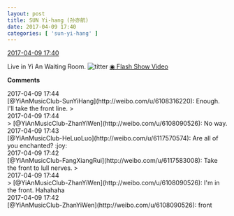 ```yaml
---
layout: post
title: SUN Yi-hang (孙亦航)
date: 2017-04-09 17:40
categories: [ 'sun-yi-hang' ]
---
```


<div class="weibo-info">
  <a href="http://weibo.com/6108316220/EDJ10tRk3">2017-04-09 17:40</a>
</div>

Live in Yi An Waiting Room. ![titter](http://img.t.sinajs.cn/t4/appstyle/expression/ext/normal/19/heia_org.gif) [◉ Flash Show Video](http://www.miaopai.com/show/WE5UuU-q6WwwRmT0Pgj4d-Sk3V8N0WlF.htm)

<!-- more -->

**Comments**

<div class="weibo-info">2017-04-09 17:44</div>
[@YiAnMusicClub-SunYiHang](http://weibo.com/u/6108316220): Enough. I'll take the front line.
> <div class="weibo-info">2017-04-09 17:44</div>
> [@YiAnMusicClub-ZhanYiWen](http://weibo.com/u/6108090526): No way.

<div class="weibo-info">2017-04-09 17:43</div>
[@YiAnMusicClub-HeLuoLuo](http://weibo.com/u/6117570574): Are all of you enchanted? :joy:

<div class="weibo-info">2017-04-09 17:42</div>
[@YiAnMusicClub-FangXiangRui](http://weibo.com/u/6117583008): Take the front to lull nerves.
> <div class="weibo-info">2017-04-09 17:44</div>
> [@YiAnMusicClub-ZhanYiWen](http://weibo.com/u/6108090526): I'm in the front. Hahahaha

<div class="weibo-info">2017-04-09 17:42</div>
[@YiAnMusicClub-ZhanYiWen](http://weibo.com/u/6108090526): front
